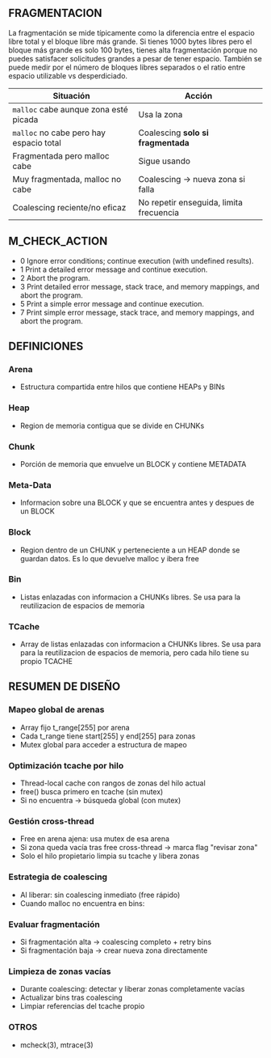 ## FRAGMENTACION

La fragmentación se mide típicamente como la diferencia entre el espacio libre total y el bloque libre más grande. Si tienes 1000 bytes libres pero el bloque más grande es solo 100 bytes, tienes alta fragmentación porque no puedes satisfacer solicitudes grandes a pesar de tener espacio. También se puede medir por el número de bloques libres separados o el ratio entre espacio utilizable vs desperdiciado.

| Situación                               | Acción                                  |
| --------------------------------------- | --------------------------------------- |
| `malloc` cabe aunque zona esté picada   | Usa la zona                             |
| `malloc` no cabe pero hay espacio total | Coalescing **solo si fragmentada**      |
| Fragmentada pero malloc cabe            | Sigue usando                            |
| Muy fragmentada, malloc no cabe         | Coalescing → nueva zona si falla        |
| Coalescing reciente/no eficaz           | No repetir enseguida, limita frecuencia |


## M_CHECK_ACTION

- 0	Ignore error conditions; continue execution (with undefined results).
- 1	Print a detailed error message and continue execution.
- 2	Abort the program.
- 3	Print detailed error message, stack trace, and memory mappings, and abort the program.
- 5	Print a simple error message and continue execution.
- 7	Print simple error message, stack trace, and memory mappings, and abort the program.

## DEFINICIONES

### Arena

- Estructura compartida entre hilos que contiene HEAPs y BINs

### Heap
- Region de memoria contigua que se divide en CHUNKs

### Chunk

- Porción de memoria que envuelve un BLOCK y contiene METADATA

### Meta-Data

- Informacion sobre una BLOCK y que se encuentra antes y despues de un BLOCK

### Block

- Region dentro de un CHUNK y perteneciente a un HEAP donde se guardan datos. Es lo que devuelve malloc y ibera free

### Bin

- Listas enlazadas con informacion a CHUNKs libres. Se usa para la reutilizacion de espacios de memoria

### TCache

- Array de listas enlazadas con informacion a CHUNKs libres. Se usa para para la reutilizacion de espacios de memoria, pero cada hilo tiene su propio TCACHE

## RESUMEN DE DISEÑO

### Mapeo global de arenas

- Array fijo t_range[255] por arena
- Cada t_range tiene start[255] y end[255] para zonas
- Mutex global para acceder a estructura de mapeo

### Optimización tcache por hilo

- Thread-local cache con rangos de zonas del hilo actual
- free() busca primero en tcache (sin mutex)
- Si no encuentra → búsqueda global (con mutex)

### Gestión cross-thread

- Free en arena ajena: usa mutex de esa arena
- Si zona queda vacía tras free cross-thread → marca flag "revisar zona"
- Solo el hilo propietario limpia su tcache y libera zonas

### Estrategia de coalescing

- Al liberar: sin coalescing inmediato (free rápido)
- Cuando malloc no encuentra en bins:

### Evaluar fragmentación

- Si fragmentación alta → coalescing completo + retry bins
- Si fragmentación baja → crear nueva zona directamente

### Limpieza de zonas vacías

- Durante coalescing: detectar y liberar zonas completamente vacías
- Actualizar bins tras coalescing
- Limpiar referencias del tcache propio

### OTROS

- mcheck(3), mtrace(3)
